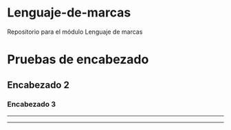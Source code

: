# Lenguaje-de-marcas
Repositorio para el módulo Lenguaje de marcas


# Pruebas de encabezado
## Encabezado 2
### Encabezado 3

***


***
